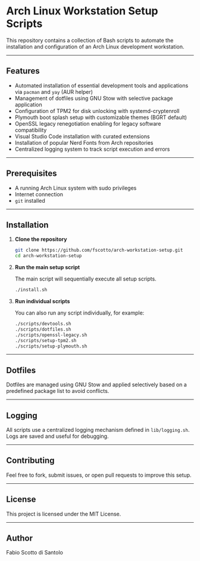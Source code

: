 # Arch Linux Workstation Setup Scripts

This repository contains a collection of Bash scripts to automate the installation and configuration of an Arch Linux development workstation.

---

## Features

- Automated installation of essential development tools and applications via `pacman` and `yay` (AUR helper)
- Management of dotfiles using GNU Stow with selective package application
- Configuration of TPM2 for disk unlocking with systemd-cryptenroll
- Plymouth boot splash setup with customizable themes (BGRT default)
- OpenSSL legacy renegotiation enabling for legacy software compatibility
- Visual Studio Code installation with curated extensions
- Installation of popular Nerd Fonts from Arch repositories
- Centralized logging system to track script execution and errors

---

## Prerequisites

- A running Arch Linux system with sudo privileges
- Internet connection
- `git` installed

---

## Installation

1. **Clone the repository**

   ```bash
   git clone https://github.com/fscotto/arch-workstation-setup.git
   cd arch-workstation-setup
   ```

2. **Run the main setup script**

   The main script will sequentially execute all setup scripts.

   ```bash
   ./install.sh
   ```

3. **Run individual scripts**

   You can also run any script individually, for example:

   ```bash
   ./scripts/devtools.sh
   ./scripts/dotfiles.sh
   ./scripts/openssl-legacy.sh
   ./scripts/setup-tpm2.sh
   ./scripts/setup-plymouth.sh
   ```

---

## Dotfiles

Dotfiles are managed using GNU Stow and applied selectively based on a predefined package list to avoid conflicts.

---

## Logging

All scripts use a centralized logging mechanism defined in `lib/logging.sh`. Logs are saved and useful for debugging.

---

## Contributing

Feel free to fork, submit issues, or open pull requests to improve this setup.

---

## License

This project is licensed under the MIT License.

---

## Author

Fabio Scotto di Santolo
